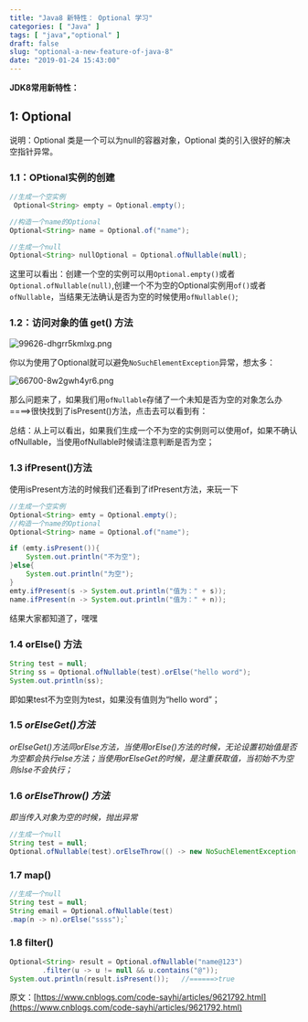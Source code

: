 ```yaml
---
title: "Java8 新特性： Optional 学习"
categories: [ "Java" ]
tags: [ "java","optional" ]
draft: false
slug: "optional-a-new-feature-of-java-8"
date: "2019-01-24 15:43:00"
---
```


**JDK8常用新特性：**

## 1: Optional

说明：Optional 类是一个可以为null的容器对象，Optional 类的引入很好的解决空指针异常。

### 1.1：OPtional实例的创建


<!--more-->


```java
//生成一个空实例
 Optional<String> empty = Optional.empty();

//构造一个name的Optional
Optional<String> name = Optional.of("name");

//生成一个null
Optional<String> nullOptional = Optional.ofNullable(null);
```

这里可以看出：创建一个空的实例可以用`Optional.empty()`或者`Optional.ofNullable(null)`,创建一个不为空的Optional实例用`of()`或者`ofNullable`，当结果无法确认是否为空的时候使用`ofNullable()`;

### 1.2：访问对象的值 get() 方法

![99626-dhgrr5kmlxg.png](https://imgs.gnux.cn/usr/uploads/2019/01/1498842719.png)

你以为使用了Optional就可以避免`NoSuchElementException`异常，想太多：

![66700-8w2gwh4yr6.png](https://imgs.gnux.cn/usr/uploads/2019/01/1249642033.png)

那么问题来了，如果我们用`ofNullable`存储了一个未知是否为空的对象怎么办====>很快找到了isPresent()方法，点击去可以看到有：

总结：从上可以看出，如果我们生成一个不为空的实例则可以使用of，如果不确认ofNullable，当使用ofNullable时候请注意判断是否为空；

### 1.3 ifPresent()方法

使用isPresent方法的时候我们还看到了ifPresent方法，来玩一下

```java
//生成一个空实例
Optional<String> emty = Optional.empty();
//构造一个name的Optional
Optional<String> name = Optional.of("name");

if (emty.isPresent()){
    System.out.println("不为空");
}else{
    System.out.println("为空");
}
emty.ifPresent(s -> System.out.println("值为：" + s));
name.ifPresent(n -> System.out.println("值为：" + n));
```

结果大家都知道了，嘿嘿

### 1.4 orElse() 方法　

```java
String test = null;
String ss = Optional.ofNullable(test).orElse("hello word");
System.out.println(ss);
```

即如果test不为空则为test，如果没有值则为“hello word”；

### 1.5 *orElseGet()方法*

*orElseGet()方法同orElse方法，当使用orElse()方法的时候，无论设置初始值是否为空都会执行else方法；当使用orElseGet的时候，是注重获取值，当初始不为空则slse不会执行；*

### 1.6 *orElseThrow() 方法*

*即当传入对象为空的时候，抛出异常*

```java
//生成一个null
String test = null;
Optional.ofNullable(test).orElseThrow(() -> new NoSuchElementException());
```

### 1.7  map()

```java
//生成一个null
String test = null;
String email = Optional.ofNullable(test)
.map(n -> n).orElse("ssss");`
```

### 1.8  filter()

```java
Optional<String> result = Optional.ofNullable("name@123")
        .filter(u -> u != null && u.contains("@"));
System.out.println(result.isPresent());   //======>true
```

原文：[https://www.cnblogs.com/code-sayhi/articles/9621792.html](https://www.cnblogs.com/code-sayhi/articles/9621792.html)